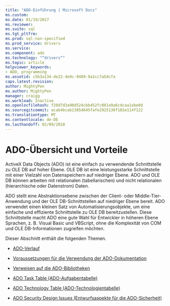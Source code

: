 ```yaml
---
title: "ADO-Einführung | Microsoft Docs"
ms.custom: 
ms.date: 01/19/2017
ms.reviewer: 
ms.suite: sql
ms.tgt_pltfrm: 
ms.prod: sql-non-specified
ms.prod_service: drivers
ms.service: 
ms.component: ado
ms.technology: "“drivers”"
ms.topic: article
helpviewer_keywords:
- ADO, programming
ms.assetid: c5b3a134-de22-4e9c-9489-9a1cc7a5dcfa
caps.latest.revision: 
author: MightyPen
ms.author: MightyPen
manager: craigg
ms.workload: Inactive
ms.openlocfilehash: f20d7d3a90d524cbb452fc081a9a6cdcaa1ebe0d
ms.sourcegitcommit: acab4bcab1385d645fafe2925130f102e114f122
ms.translationtype: MT
ms.contentlocale: de-DE
ms.lasthandoff: 02/09/2018
---
```

# <a name="ado-overview-and-benefits"></a>ADO-Übersicht und Vorteile
ActiveX Data Objects (ADO) ist eine einfach zu verwendende Schnittstelle zu OLE DB auf hoher Ebene. OLE DB ist eine leistungsstarke Schnittstelle mit einer Vielzahl von Datenspeichern auf niedriger Ebene. ADO und OLE DB können arbeiten mit relationalen (tabellarischen) und nicht relationalen (hierarchische oder Datenstrom) Daten.

 ADO stellt eine Abstraktionsebene zwischen der Client- oder Middle-Tier-Anwendung und der OLE DB-Schnittstellen auf niedriger Ebene bereit. ADO verwendet einen kleinen Satz von Automatisierungsobjekte, um eine einfache und effiziente Schnittstelle zu OLE DB bereitzustellen. Diese Schnittstelle macht ADO eine gute Wahl für Entwickler in höheren Ebene Sprachen, z. B. Visual Basic und VBScript, ohne die Komplexität von COM und OLE DB-Informationen zugreifen möchten.

 Dieser Abschnitt enthält die folgenden Themen.

-   [ADO-Verlauf](../../ado/guide/ado-history.md)

-   [Voraussetzungen für die Verwendung der ADO-Dokumentation](../../ado/guide/prerequisites-for-using-the-ado-documentation.md)

-   [Verweisen auf die ADO-Bibliotheken](../../ado/guide/referencing-the-ado-libraries.md)

-   [ADO Task Table (ADO-Aufgabentabelle)](../../ado/guide/ado-task-table.md)

-   [ADO Technology Table (ADO-Technologientabelle)](../../ado/guide/ado-technology-table.md)

-   [ADO Security Design Issues (Entwurfsaspekte für die ADO-Sicherheit)](../../ado/guide/ado-security-design-issues.md)
